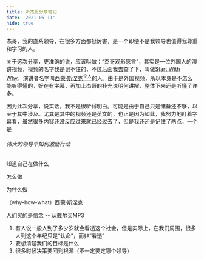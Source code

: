 ```yaml
---
title: 听杰哥分享笔记
date: '2021-05-11'
hide: true
---
```


杰哥，我的直系领导，在很多方面都挺厉害，是一个即便不是我领导也值得我尊重和学习的人。

关于这次分享，更准确的说，应该叫做：“杰哥观影感言”，其实是一位外国人的演讲视频，视频的名字我是记不住的，不过后面我去查了下，叫做[Start With Why](https://www.youtube.com/watch?v=qp0HIF3SfI4&list=RDCMUCAuUUnT6oDeKwE6v1NGQxug&start_radio=1&rv=qp0HIF3SfI4&t=121&ab_channel=TED)，演讲者名字叫[西蒙·斯涅克<sup>个人</sup>](https://simonsinek.com/ )的人。由于是外国视频，所以本身是不怎么能听得懂的，好在有字幕，再加上杰哥的补充说明何讲解，整体下来还是听懂了许多。



因为此次分享，说实话，我不是很听得明白。可能是由于自己只是储备还不够，以至于其中涉及。尤其是其中的视频还是英文的，也正是因为如此，我努力地盯着字幕看，虽然很多内容还没反应过来就已经过去了，但是我还还是记住了两点，一个是

###### 伟大的领导早如何激励行动

知道自己在做什么

怎么做

为什么做

（why-how-what）西蒙·斯涅克

人们买的是信念 -- 从戴尔买MP3



1. 有人说一般人到了多少岁就会看透这个社会，但是实际上，在我们周围，很多人到这个年纪只是“认命”，而非“看透”
2. 要想清楚我们的目标是什么
3. 很多时候决策要回到根源（不一定要定哪个领导）







